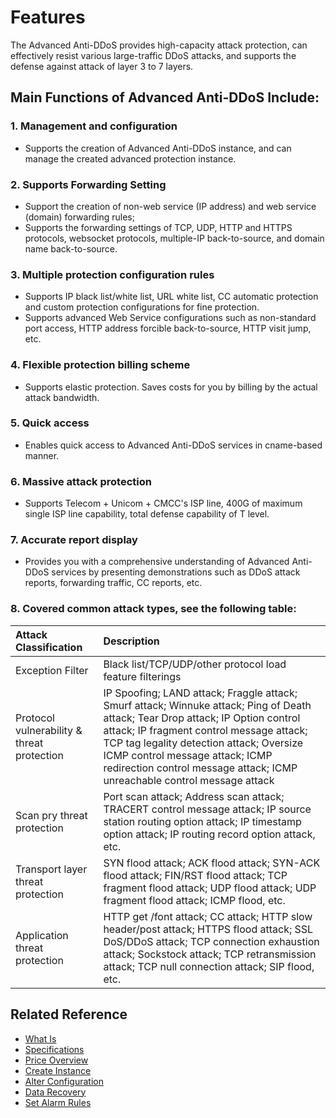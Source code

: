 # Features

The Advanced Anti-DDoS provides high-capacity attack protection, can effectively resist various large-traffic DDoS attacks, and supports the defense against attack of layer 3 to 7 layers.

## Main Functions of Advanced Anti-DDoS Include:

### 1. Management and configuration
- Supports the creation of Advanced Anti-DDoS instance, and can manage the created advanced protection instance.

### 2. Supports Forwarding Setting
- Support the creation of non-web service (IP address) and web service (domain) forwarding rules;
- Supports the forwarding settings of TCP, UDP, HTTP and HTTPS protocols, websocket protocols, multiple-IP back-to-source, and domain name back-to-source.

### 3. Multiple protection configuration rules
- Supports IP black list/white list, URL white list, CC automatic protection and custom protection configurations for fine protection.
- Supports advanced Web Service configurations such as non-standard port access, HTTP address forcible back-to-source, HTTP visit jump, etc.

### 4. Flexible protection billing scheme
- Supports elastic protection. Saves costs for you by billing by the actual attack bandwidth.

### 5. Quick access
- Enables quick access to Advanced Anti-DDoS services in cname-based manner.

### 6. Massive attack protection
- Supports Telecom + Unicom + CMCC's ISP line, 400G of maximum single ISP line capability, total defense capability of T level.

### 7. Accurate report display
- Provides you with a comprehensive understanding of Advanced Anti-DDoS services by presenting demonstrations such as DDoS attack reports, forwarding traffic, CC reports, etc.

### 8. Covered common attack types, see the following table:

| Attack Classification | Description | 
| :- | :- |
| Exception Filter  | Black list/TCP/UDP/other protocol load feature filterings |
| Protocol vulnerability & threat protection | IP Spoofing; LAND attack; Fraggle attack; Smurf attack; Winnuke attack; Ping of Death attack; Tear Drop attack; IP Option control attack; IP fragment control message attack; TCP tag legality detection attack; Oversize ICMP control message attack; ICMP redirection control message attack; ICMP unreachable control message attack |
| Scan pry threat protection | Port scan attack; Address scan attack; TRACERT control message attack; IP source station routing option attack; IP timestamp option attack; IP routing record option attack, etc. |
| Transport layer threat protection | SYN flood attack; ACK flood attack; SYN-ACK flood attack; FIN/RST flood attack; TCP fragment flood attack; UDP flood attack; UDP fragment flood attack; ICMP flood, etc. |
| Application threat protection | HTTP get /font attack; CC attack; HTTP slow header/post attack; HTTPS flood attack; SSL DoS/DDoS attack; TCP connection exhaustion attack; Sockstock attack; TCP retransmission attack; TCP null connection attack; SIP flood, etc. |



## Related Reference

- [What Is <Advanced Anti-DDoS>](../Product-Introduction/Overview.md)
- [Specifications](../Product-Introduction/Specification.md)
- [Price Overview](../Pricing/Price-Overview.md)
- [Create Instance](../Getting-Started/Create-Instance.md)
- [Alter Configuration](../Operation-Guide/Instance-Management/Modify-Instance-Spec.md)
- [Data Recovery](../Operation-Guide/Backup/Restore-Instance.md)
- [Set Alarm Rules](../Operation-Guide/Monitoring/Alarm-Rules.md)


